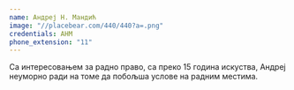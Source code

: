 ```yaml
---
name: Андреј Н. Мандић
image: "//placebear.com/440/440?a=.png"
credentials: АНМ
phone_extension: "11"
---
```



Са интересовањем за радно право, са преко 15 година искуства, Андреј неуморно ради на томе да побољша услове на радним местима.